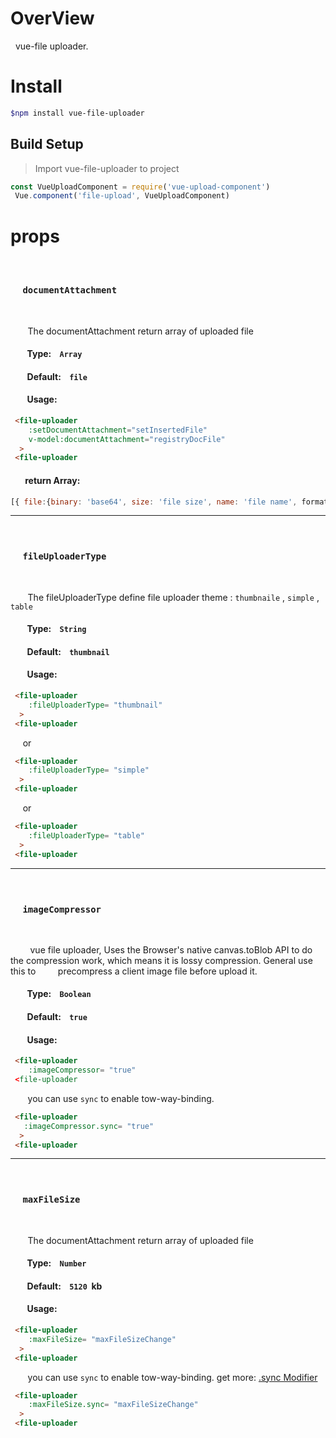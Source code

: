 # OverView

&nbsp; vue-file uploader. 


# Install


``` bash
$npm install vue-file-uploader
```


## Build Setup

> Import vue-file-uploader to project

``` js
const VueUploadComponent = require('vue-upload-component')
 Vue.component('file-upload', VueUploadComponent)
```


# props
&nbsp;
### &nbsp;&nbsp;&nbsp;&nbsp; `documentAttachment`
&nbsp;

&nbsp;&nbsp;&nbsp;&nbsp;&nbsp;&nbsp;&nbsp;The documentAttachment return array of uploaded file

#### &nbsp;&nbsp;&nbsp;&nbsp;&nbsp;&nbsp;&nbsp;  Type: &nbsp;&nbsp; ` Array `

#### &nbsp;&nbsp;&nbsp;&nbsp;&nbsp;&nbsp;&nbsp;  Default: &nbsp;&nbsp; ` file `

#### &nbsp;&nbsp;&nbsp;&nbsp;&nbsp;&nbsp;&nbsp;  Usage:
``` html
 <file-uploader
    :setDocumentAttachment="setInsertedFile"
    v-model:documentAttachment="registryDocFile"
  >
 <file-uploader
 ```
#### &nbsp;&nbsp;&nbsp;&nbsp;&nbsp;&nbsp; return Array:

``` js
[{ file:{binary: 'base64', size: 'file size', name: 'file name', format 'file upload format example:image/jpeg;base64'}}]
```
---
&nbsp;

### &nbsp;&nbsp;&nbsp;&nbsp; `fileUploaderType`
&nbsp;

&nbsp;&nbsp;&nbsp;&nbsp;&nbsp;&nbsp;&nbsp;The fileUploaderType define file uploader theme : `thumbnaile`  , `simple` ,  `table`

#### &nbsp;&nbsp;&nbsp;&nbsp;&nbsp;&nbsp;&nbsp;  Type: &nbsp;&nbsp; ` String `

#### &nbsp;&nbsp;&nbsp;&nbsp;&nbsp;&nbsp;&nbsp;  Default: &nbsp;&nbsp; ` thumbnail ` 

#### &nbsp;&nbsp;&nbsp;&nbsp;&nbsp;&nbsp;&nbsp;  Usage:
``` html
 <file-uploader
    :fileUploaderType= "thumbnail"
  >
 <file-uploader
 ```

&nbsp;&nbsp;&nbsp;&nbsp; or

``` html
 <file-uploader
    :fileUploaderType= "simple"
  >
 <file-uploader
 ```

&nbsp;&nbsp;&nbsp;&nbsp; or

``` html
 <file-uploader
    :fileUploaderType= "table"
  >
 <file-uploader
 ```

---
&nbsp;

### &nbsp;&nbsp;&nbsp;&nbsp; `imageCompressor`
&nbsp;

&nbsp;&nbsp;&nbsp;&nbsp;&nbsp;&nbsp;&nbsp; vue file uploader, Uses the Browser's native canvas.toBlob API to do the compression work, which means it is lossy compression. General use this to &nbsp;&nbsp;&nbsp;&nbsp;&nbsp;&nbsp;&nbsp; precompress a client image file before upload it.

#### &nbsp;&nbsp;&nbsp;&nbsp;&nbsp;&nbsp;&nbsp;  Type: &nbsp;&nbsp; ` Boolean `

#### &nbsp;&nbsp;&nbsp;&nbsp;&nbsp;&nbsp;&nbsp;  Default: &nbsp;&nbsp; ` true ` 

#### &nbsp;&nbsp;&nbsp;&nbsp;&nbsp;&nbsp;&nbsp;  Usage:
``` html
 <file-uploader
    :imageCompressor= "true"
 <file-uploader
 ```

&nbsp;&nbsp;&nbsp;&nbsp;&nbsp;&nbsp; you can use `sync` to enable tow-way-binding.
``` html
 <file-uploader
   :imageCompressor.sync= "true"
  >
 <file-uploader
 ```

---
&nbsp;

### &nbsp;&nbsp;&nbsp;&nbsp; `maxFileSize`
&nbsp;

&nbsp;&nbsp;&nbsp;&nbsp;&nbsp;&nbsp;&nbsp;The documentAttachment return array of uploaded file

#### &nbsp;&nbsp;&nbsp;&nbsp;&nbsp;&nbsp;&nbsp;  Type: &nbsp;&nbsp; ` Number `

#### &nbsp;&nbsp;&nbsp;&nbsp;&nbsp;&nbsp;&nbsp;  Default: &nbsp;&nbsp; ` 5120 `  &nbsp;kb

#### &nbsp;&nbsp;&nbsp;&nbsp;&nbsp;&nbsp;&nbsp;  Usage:
``` html
 <file-uploader
    :maxFileSize= "maxFileSizeChange"
  >
 <file-uploader
 ```

&nbsp;&nbsp;&nbsp;&nbsp;&nbsp;&nbsp; you can use `sync` to enable tow-way-binding. get more: [.sync Modifier](https://vuejs.org/v2/guide/components-custom-events.html#sync-Modifier)
``` html
 <file-uploader
    :maxFileSize.sync= "maxFileSizeChange"
  >
 <file-uploader
 ```


